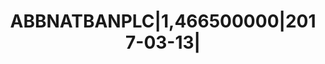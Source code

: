 ---
layout: asset
title: ABBNATBANPLC|1,466500000|2017-03-13|                        
isin: US80283LAC72
---